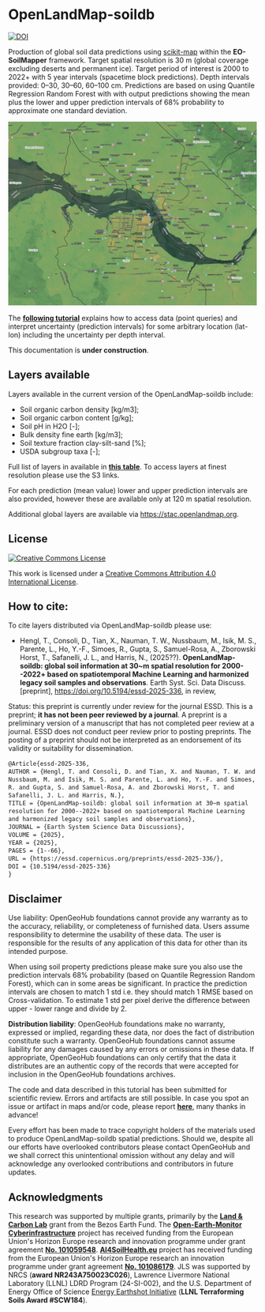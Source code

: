 # OpenLandMap-soildb

<a rel="license" href="https://zenodo.org/doi/10.5281/zenodo.15608972"><img src="https://zenodo.org/badge/DOI/10.5281/zenodo.988285250.svg" alt="DOI" style="border-width:0"/></a><br />

Production of global soil data predictions using [scikit-map]() within the **EO-SoilMapper** framework. 
Target spatial resolution is 30 m (global coverage excluding deserts and permanent ice). 
Target period of interest is 2000 to 2022+ with 5 year intervals (spacetime block predictions). 
Depth intervals provided: 0–30, 30–60, 60–100 cm.
Predictions are based on using Quantile Regression Random Forest with with output predictions showing 
the mean plus the lower and upper prediction intervals of 68% probability to approximate one standard deviation.

<img src="visualizations/brazil_sanjuan.gif" alt="Changes in soil carbon density for an area in Brazil (San Juan)" style="border-width:0" width="680"/><br />

The **[following tutorial](OpenLandMap_soildb_tutorial.ipynb)** explains how to access data (point queries) and interpret uncertainty (prediction intervals) 
for some arbitrary location (lat-lon) including the uncertainty per depth interval.

This documentation is **under construction**.

## Layers available

Layers available in the current version of the OpenLandMap-soildb include:

- Soil organic carbon density [kg/m3];
- Soil organic carbon content [g/kg];
- Soil pH in H2O [-];
- Bulk density fine earth [kg/m3];
- Soil texture fraction clay-silt-sand [%];
- USDA subgroup taxa [-];

Full list of layers in available in **[this table](tables/OpenLandMap_soildb_COGS.csv)**. To access layers at finest resolution please use the S3 links.

For each prediction (mean value) lower and upper prediction intervals are also provided, however 
these are available only at 120 m spatial resolution.

Additional global layers are available via https://stac.openlandmap.org. 

## License

[<img alt="Creative Commons License" style="border-width:0" src="https://i.creativecommons.org/l/by/4.0/88x31.png" />](http://creativecommons.org/licenses/by/4.0/)

This work is licensed under a [Creative Commons Attribution 4.0 International License](http://creativecommons.org/licenses/by/4.0/).

## How to cite:

To cite layers distributed via OpenLandMap-soildb please use:

- Hengl, T., Consoli, D., Tian, X., Nauman, T. W., Nussbaum, M., Isik, M. S., Parente, L., Ho, Y.-F., Simoes, R., Gupta, S., Samuel-Rosa, A., Zborowski Horst, T., Safanelli, J. L., and Harris, N., (2025??). **OpenLandMap-soildb: global soil information at 30~m spatial resolution for 2000--2022+ based on spatiotemporal Machine Learning and harmonized legacy soil samples and observations**. Earth Syst. Sci. Data Discuss. [preprint], <https://doi.org/10.5194/essd-2025-336>, in review, 

Status: this preprint is currently under review for the journal ESSD. This is a preprint; **it has not been peer reviewed by a journal**. A preprint is a preliminary version of a manuscript that has not completed peer review at a journal. ESSD does not conduct peer review prior to posting preprints. The posting of a preprint should not be interpreted as an endorsement of its validity or suitability for dissemination.

```
@Article{essd-2025-336,
AUTHOR = {Hengl, T. and Consoli, D. and Tian, X. and Nauman, T. W. and Nussbaum, M. and Isik, M. S. and Parente, L. and Ho, Y.-F. and Simoes, R. and Gupta, S. and Samuel-Rosa, A. and Zborowski Horst, T. and Safanelli, J. L. and Harris, N.},
TITLE = {OpenLandMap-soildb: global soil information at 30~m spatial resolution for 2000--2022+ based on spatiotemporal Machine Learning and harmonized legacy soil samples and observations},
JOURNAL = {Earth System Science Data Discussions},
VOLUME = {2025},
YEAR = {2025},
PAGES = {1--66},
URL = {https://essd.copernicus.org/preprints/essd-2025-336/},
DOI = {10.5194/essd-2025-336}
}
```

## Disclaimer

Use liability: OpenGeoHub foundations cannot provide any warranty as to the accuracy, reliability, or completeness of furnished data. Users assume responsibility to determine the usability of these data. The user is responsible for the results of any application of this data for other than its intended purpose.

When using soil property predictions please make sure you also use the prediction intervals 68% probability 
(based on Quantile Regression Random Forest), which can in some areas be significant. 
In practice the prediction intervals are chosen to match 1 std i.e. they should match 1 RMSE based on 
Cross-validation. To estimate 1 std per pixel derive the difference between upper - lower range and divide by 2.

**Distribution liability**: OpenGeoHub foundations make no warranty, expressed or implied, regarding these data, nor does the fact of distribution constitute such a warranty. OpenGeoHub foundations cannot assume liability for any damages caused by any errors or omissions in these data. If appropriate, OpenGeoHub foundations can only certify that the data it distributes are an authentic copy of the records that were accepted for inclusion in the OpenGeoHub foundations archives.

The code and data described in this tutorial has been submitted for scientific review. Errors and artifacts are still possible. In case you spot an issue or artifact in maps and/or code, please report **[here](https://github.com/openlandmap/soildb/issues)**, many thanks in advance!

Every effort has been made to trace copyright holders of the materials used to produce OpenLandMap-soildb spatial predictions. Should we, despite all our efforts have overlooked contributors please contact OpenGeoHub and we shall correct this unintentional omission without any delay and will acknowledge any overlooked contributions and contributors in future updates.

## Acknowledgments

This research was supported by multiple grants, primarily by the **[Land & Carbon Lab](https://landcarbonlab.org/)** grant from the Bezos Earth Fund. The **[Open-Earth-Monitor Cyberinfrastructure](https://EarthMonitor.org)** project has received funding from the European Union's Horizon Europe research and innovation programme under grant agreement **[No. 101059548](https://cordis.europa.eu/project/id/101059548)**. **[AI4SoilHealth.eu](https://AI4SoilHealth.eu)** project has received funding from the European Union's Horizon Europe research an innovation programme under grant agreement **[No. 101086179](https://cordis.europa.eu/project/id/101086179)**. JLS was supported by NRCS (**award NR243A750023C026**), Lawrence Livermore National Laboratory (LLNL) LDRD Program (24-SI-002), and the U.S. Department of Energy Office of Science [Energy Earthshot Initiative](https://www.energy.gov/energy-earthshots-initiative) (**LLNL Terraforming Soils Award #SCW184**).
